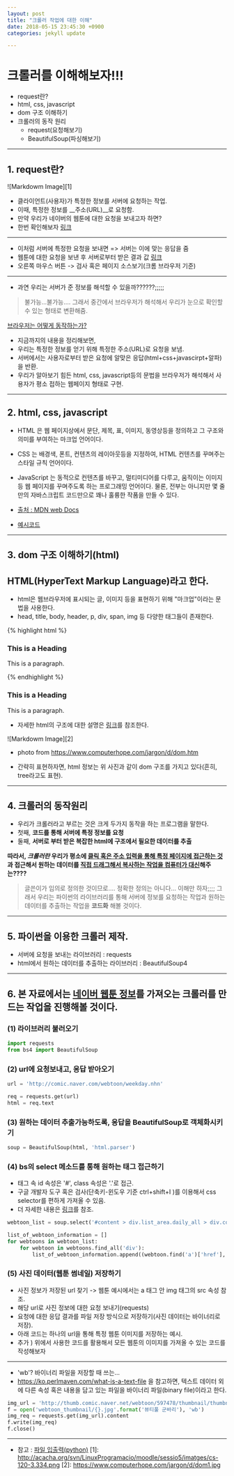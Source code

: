 ```yaml
---
layout: post
title: "크롤러 작업에 대한 이해"
date: 2018-05-15 23:45:30 +0900
categories: jekyll update

---
```



# 크롤러를 이해해보자!!! 

- request란?
- html, css, javascript
- dom 구조 이해하기
- 크롤러의 동작 원리
    - request(요청해보기)
    - BeautifulSoup(파싱해보기)

---


## 1. request란? 



![Markdowm Image][1]


- 클라이언트(사용자)가 특정한 정보를 서버에 요청하는 작업.
- 이때, 특정한 정보를 __주소(URL)__로 요청함.
- 만약 우리가 네이버의 웹툰에 대한 요청을 보내고자 하면? 
- 한번 확인해보자 [링크](https://www.naver.com/)

---

- 이처럼 서버에 특정한 요청을 보내면 => 서버는 이에 맞는 응답을 줌
- 웹툰에 대한 요청을 보낸 후 서버로부터 받은 결과 값 [링크](http://comic.naver.com/index.nhn)
- 오른쪽 마우스 버튼 -> 검사 혹은 페이지 소스보기(크롬 브라우저 기준)

---
- 과연 우리는 서버가 준 정보를 해석할 수 있을까??????;;;;; 

> 불가능...불가능.... 그래서 중간에서 브라우저가 해석해서 우리가 눈으로 확인할 수 있는 형태로 변환해줌.

[브라우저는 어떻게 동작하는가?](https://d2.naver.com/helloworld/59361)

* 지금까지의 내용을 정리해보면, 
* 우리는 특정한 정보를 얻기 위해 특정한 주소(URL)로 요청을 보냄.
* 서버에서는 사용자로부터 받은 요청에 알맞은 응답(html+css+javascirpt+알파)을 반환.
* 우리가 알아보기 힘든 html, css, javascript등의 문법을 브라우저가 해석해서 사용자가 평소 접하는 웹페이지 형태로 구현.

---


## 2. html, css, javascript 

- HTML 은 웹 페이지상에서 문단, 제목, 표, 이미지, 동영상등을 정의하고 그 구조와 의미를 부여하는 마크업 언어이다.

- CSS 는 배경색, 폰트, 컨텐츠의 레이아웃등을 지정하여, HTML 컨텐츠를 꾸며주는 스타일 규칙 언어이다.
- JavaScript 는 동적으로 컨텐츠를 바꾸고, 멀티미디어를 다루고, 움직이는 이미지등 웹 페이지를 꾸며주도록 하는 프로그래밍 언어이다. 물론, 전부는 아니지만 몇 줄만의 자바스크립트 코드만으로 꽤나 훌륭한 작품을 만들 수 있다.
- [출처 : MDN web Docs](https://developer.mozilla.org/ko/docs/Learn/JavaScript/First_steps/What_is_JavaScript)
- [예시코드](https://jsfiddle.net/akgaj7d7/1/)

---


## 3. dom 구조 이해하기(html)

## HTML(HyperText Markup Language)라고 한다. 

- html은 웹브라우저에 표시되는 글, 이미지 등을 표현하기 위해 "마크업"이라는 문법을 사용한다.
- head, title, body, header, p, div, span, img 등 다양한 태그들이 존재한다.

{% highlight html %}
<!DOCTYPE html>
<html lang="en">
<head>
    <meta charset="UTF-8">
    <title>Document</title>
</head>
<body>
    <h3>This is a Heading</h3>
    <p>This is a paragraph.</p>
</body>
</html>
{% endhighlight %}

<h3>This is a Heading</h3>
<p>This is a paragraph.</p>



- 자세한 html의 구조에 대한 설명은 [링크](https://developer.mozilla.org/ko/docs/Learn/HTML/Introduction_to_HTML/HTML_text_fundamentals)를 참조한다.

![Markdowm Image][2]
- photo from https://www.computerhope.com/jargon/d/dom.htm

- 간략히 표현하자면, html 정보는 위 사진과 같이 dom 구조를 가지고 있다(흔히, tree라고도 표현).

---


## 4. 크롤러의 동작원리 

- 우리가 크롤러라고 부르는 것은 크게 두가지 동작을 하는 프로그램을 말한다. 
- 첫째, __코드를 통해 서버에 특정 정보를 요청__
- 둘째, __서버로 부터 받은 복잡한 html에 구조에서 필요한 데이터를 추출__

__따라서, *크롤러란* 우리가 평소에 <U>클릭 혹은 주소 입력을 통해 특정 페이지에 
접근하는 것</U>과 접근해서 원하는 데이터를 <U>직접 드래그해서 복사하는 작업을 컴퓨터가 대신</U>해주는????__
> 글쓴이가 임의로 정의한 것이므로.... 정확한 정의는 아니다... 이해만 하자;;;;
그래서 우리는 파이썬의 라이브러리를 통해 서버에 정보를 요청하는 작업과 원하는 데이터를 추출하는 작업을 __코드화__ 해볼 것이다.

---


## 5. 파이썬을 이용한 크롤러 제작.
- 서버에 요청을 보내는 라이브러리 : requests 
- html에서 원하는 데이터를 추출하는 라이브러리 : BeautifulSoup4


---
## 6. 본 자료에서는 [네이버 웹툰 정보](http://comic.naver.com/webtoon/weekday.nhn)를 가져오는 크롤러를 만드는 작업을 진행해볼 것이다. 

### (1) 라이브러리 불러오기


```python
import requests
from bs4 import BeautifulSoup
```

### (2) url에 요청보내고, 응답 받아오기


```python
url = 'http://comic.naver.com/webtoon/weekday.nhn'

req = requests.get(url)
html = req.text
```

### (3) 원하는 데이터 추출가능하도록, 응답을 BeautifulSoup로 객체화시키기


```python
soup = BeautifulSoup(html, 'html.parser')
```

### (4) bs의 select 메소드를 통해 원하는 태그 접근하기
- 태그 속 id 속성은 '#', class 속성은 '.'로 접근.
- 구글 개발자 도구 혹은 검사(단축키-윈도우 기준 ctrl+shift+I )를 이용해서 css selector를 편하게 가져올 수 있음.
- 더 자세한 내용은 [링크](https://www.w3schools.com/cssref/css_selectors.asp)를 참조.


```python
webtoon_list = soup.select('#content > div.list_area.daily_all > div.col > div.col_inner > ul')
```


```python
list_of_webtoon_information = []
for webtoons in webtoon_list:
    for webtoon in webtoons.find_all('div'):
        list_of_webtoon_information.append((webtoon.find('a')['href'],  webtoon.find('img')['alt'])) # 튜플로 감싸서 리스트에 append하기
```

### (5) 사진 데이터(웹툰 썸네일) 저장하기
- 사진 정보가 저장된 url 찾기 -> 웹툰 예시에서는 a 태그 안 img 태그의 src 속성 참조.
- 해당 url로 사진 정보에 대한 요청 보내기(requests)
- 요청에 대한 응답 결과를 파일 저장 방식으로 저장하기(사진 데이터는 바이너리로 저장).
- 아래 코드는 하나의 url을 통해 특정 웹툰 이미지를 저장하는 예시.
- 추가 ) 위에서 사용한 코드를 활용해서 모든 웹툰의 이미지를 가져올 수 있는 코드를 작성해보자

---

- 'wb'? 바이너리 파일을 저장할 때 쓰는...
- https://ko.perlmaven.com/what-is-a-text-file 을 참고하면, 텍스트 데이터 외에 다른 속성 혹은 내용을 담고 있는 파일을 바이너리 파일(binary file)이라고 한다.


```python
img_url = 'http://thumb.comic.naver.net/webtoon/597478/thumbnail/thumbnail_IMAG10_487d19d8-3547-43a0-aa94-10ef7fc94cda.jpg'
f = open('webtoon_thumbnail/{}.jpg'.format('뷰티풀 군바리'), 'wb')
img_req = requests.get(img_url).content
f.write(img_req)
f.close()
```
---

- 참고 : [파일 입출력(python)](https://wikidocs.net/26)
[1]: http://acacha.org/svn/LinuxProgramacio/moodle/sessio5/imatges/cs-120-3.334.png
[2]: https://www.computerhope.com/jargon/d/dom1.jpg